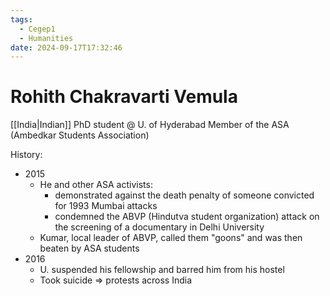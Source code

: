 ```yaml
---
tags:
  - Cegep1
  - Humanities
date: 2024-09-17T17:32:46
---
```


# Rohith Chakravarti Vemula

[[India|Indian]] PhD student @ U. of Hyderabad
Member of the ASA (Ambedkar Students Association)

History:

- 2015
	- He and other ASA activists:
		- demonstrated against the death penalty of someone convicted for 1993 Mumbai attacks
		- condemned the ABVP (Hindutva student organization) attack on the screening of a documentary in Delhi University
	- Kumar, local leader of ABVP, called them "goons" and was then beaten by ASA students
- 2016
	- U. suspended his fellowship and barred him from his hostel
	- Took suicide => protests across India
